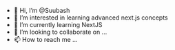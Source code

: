 - 👋 Hi, I’m @Suubash
- 👀 I’m interested in learning advanced next.js concepts
- 🌱 I’m currently learning NextJS
- 💞️ I’m looking to collaborate on ...
- 📫 How to reach me ...

<!---
Suubash/Suubash is a ✨ special ✨ repository because its `README.md` (this file) appears on your GitHub profile.
You can click the Preview link to take a look at your changes.
--->
